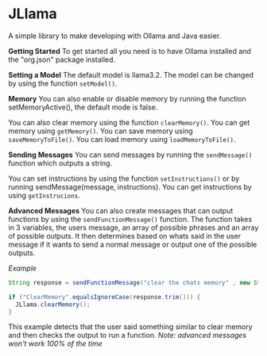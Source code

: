 # JLlama
A simple library to make developing with Ollama and Java easier.

**Getting Started**
To get started all you need is to have Ollama installed and the "org.json" package installed.

**Setting a Model**
The default model is llama3.2. The model can be changed by using the function `setModel()`.

**Memory**
You can also enable or disable memory by running the function setMemoryActive(), the default mode is false.

You can also clear memory using the function `clearMemory()`.
You can get memory using `getMemory()`.
You can save memory using `saveMemoryToFile()`.
You can load memory using `loadMemoryToFile()`.

**Sending Messages**
You can send messages by running the `sendMessage()` function which outputs a string.

You can set instructions by using the function `setInstructions()` or by running sendMessage(message, instructions).
You can get instructions by using `getInstrucions`.

**Advanced Messages**
You can also create messages that can output functions by using the `sendFunctionMessage()` function. The function takes in 3 variables, the users message, an array of possible phrases and an array of possible outputs. It then determines based on whats said in the user message if it wants to send a normal message or output one of the possible outputs.

*Example*
```java
String response = sendFunctionMessage("clear the chats memory" , new String[] { "clear memory" }, new String[] { "ClearMemory()" });`

if ("ClearMemory".equalsIgnoreCase(response.trim())) {
  JLlama.clearMemory();
}
```
This example detects that the user said something similar to clear memory and then checks the output to run a function. *Note: advanced messages won't work 100% of the time*
